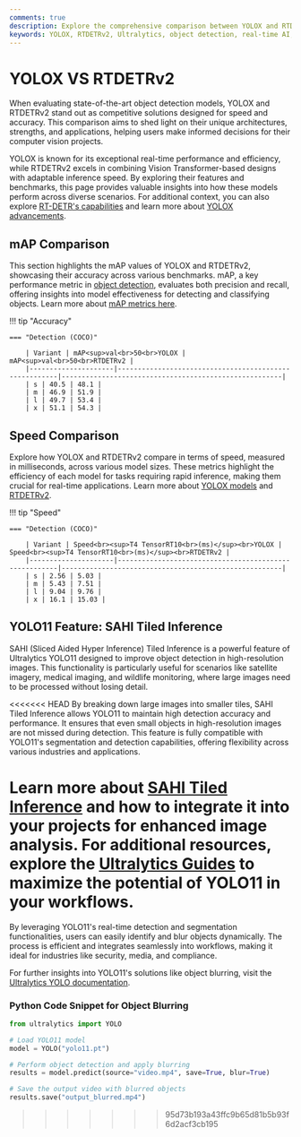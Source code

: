 ```yaml
---
comments: true
description: Explore the comprehensive comparison between YOLOX and RTDETRv2, two cutting-edge models in real-time object detection and computer vision. Learn about their performance, efficiency, and suitability for applications in edge AI and advanced real-time AI tasks.
keywords: YOLOX, RTDETRv2, Ultralytics, object detection, real-time AI, edge AI, computer vision, model comparison
---
```


# YOLOX VS RTDETRv2

When evaluating state-of-the-art object detection models, YOLOX and RTDETRv2 stand out as competitive solutions designed for speed and accuracy. This comparison aims to shed light on their unique architectures, strengths, and applications, helping users make informed decisions for their computer vision projects.

YOLOX is known for its exceptional real-time performance and efficiency, while RTDETRv2 excels in combining Vision Transformer-based designs with adaptable inference speed. By exploring their features and benchmarks, this page provides valuable insights into how these models perform across diverse scenarios. For additional context, you can also explore [RT-DETR's capabilities](https://docs.ultralytics.com/reference/models/rtdetr/model/) and learn more about [YOLOX advancements](https://docs.ultralytics.com/guides/).

## mAP Comparison

This section highlights the mAP values of YOLOX and RTDETRv2, showcasing their accuracy across various benchmarks. mAP, a key performance metric in [object detection](https://www.ultralytics.com/glossary/object-detection), evaluates both precision and recall, offering insights into model effectiveness for detecting and classifying objects. Learn more about [mAP metrics here](https://www.ultralytics.com/glossary/mean-average-precision-map).

!!! tip "Accuracy"

    === "Detection (COCO)"

    	| Variant | mAP<sup>val<br>50<br>YOLOX | mAP<sup>val<br>50<br>RTDETRv2 |
    	|---------------------|-------------------------------------------------------|-------------------------------------------------------|
    	| s | 40.5 | 48.1 |
    	| m | 46.9 | 51.9 |
    	| l | 49.7 | 53.4 |
    	| x | 51.1 | 54.3 |


## Speed Comparison

Explore how YOLOX and RTDETRv2 compare in terms of speed, measured in milliseconds, across various model sizes. These metrics highlight the efficiency of each model for tasks requiring rapid inference, making them crucial for real-time applications. Learn more about [YOLOX models](https://github.com/Megvii-BaseDetection/YOLOX) and [RTDETRv2](https://docs.ultralytics.com/modes/benchmark/).

!!! tip "Speed"

    === "Detection (COCO)"

    	| Variant | Speed<br><sup>T4 TensorRT10<br>(ms)</sup><br>YOLOX | Speed<br><sup>T4 TensorRT10<br>(ms)</sup><br>RTDETRv2 |
    	|---------------------|-------------------------------------------------------|-------------------------------------------------------|
    	| s | 2.56 | 5.03 |
    	| m | 5.43 | 7.51 |
    	| l | 9.04 | 9.76 |
    	| x | 16.1 | 15.03 |

## YOLO11 Feature: SAHI Tiled Inference

SAHI (Sliced Aided Hyper Inference) Tiled Inference is a powerful feature of Ultralytics YOLO11 designed to improve object detection in high-resolution images. This functionality is particularly useful for scenarios like satellite imagery, medical imaging, and wildlife monitoring, where large images need to be processed without losing detail.

<<<<<<< HEAD
By breaking down large images into smaller tiles, SAHI Tiled Inference allows YOLO11 to maintain high detection accuracy and performance. It ensures that even small objects in high-resolution images are not missed during detection. This feature is fully compatible with YOLO11's segmentation and detection capabilities, offering flexibility across various industries and applications.

# Learn more about [SAHI Tiled Inference](https://docs.ultralytics.com/guides/sahi-tiled-inference/) and how to integrate it into your projects for enhanced image analysis. For additional resources, explore the [Ultralytics Guides](https://docs.ultralytics.com/guides/) to maximize the potential of YOLO11 in your workflows.

By leveraging YOLO11's real-time detection and segmentation functionalities, users can easily identify and blur objects dynamically. The process is efficient and integrates seamlessly into workflows, making it ideal for industries like security, media, and compliance.

For further insights into YOLO11's solutions like object blurring, visit the [Ultralytics YOLO documentation](https://docs.ultralytics.com/guides/).

### Python Code Snippet for Object Blurring

```python
from ultralytics import YOLO

# Load YOLO11 model
model = YOLO("yolo11.pt")

# Perform object detection and apply blurring
results = model.predict(source="video.mp4", save=True, blur=True)

# Save the output video with blurred objects
results.save("output_blurred.mp4")
```

> > > > > > > 95d73b193a43ffc9b65d81b5b93f6d2acf3cb195
